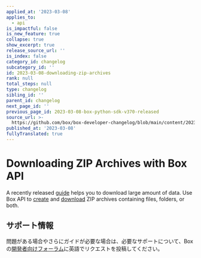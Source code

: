 ```yaml
---
applied_at: '2023-03-08'
applies_to:
  - api
is_impactful: false
is_new_feature: true
collapse: true
show_excerpt: true
release_source_url: ''
is_index: false
category_id: changelog
subcategory_id: ''
id: 2023-03-08-downloading-zip-archives
rank: null
total_steps: null
type: changelog
sibling_id: ''
parent_id: changelog
next_page_id: ''
previous_page_id: 2023-03-08-box-python-sdk-v370-released
source_url: >-
  https://github.com/box/box-developer-changelog/blob/main/content/2023/03-08-downloading-zip-archives.md
published_at: '2023-03-08'
fullyTranslated: true
---
```

# Downloading ZIP Archives with Box API

A recently released [guide][1] helps you to download large amount of data. Use Box API to [create][2] and [download][3] ZIP archives containing files, folders, or both.

## サポート情報

問題がある場合やさらにガイドが必要な場合は、必要なサポートについて、Boxの[開発者向けフォーラム][4]に英語でリクエストを投稿してください。

[1]: g://downloads/zip-archive

[2]: e://post-zip-downloads

[3]: e://get-zip-downloads-id-content

[4]: https://support.box.com/hc/en-us/community/topics/360001932973-Platform-and-Developer-Forum
